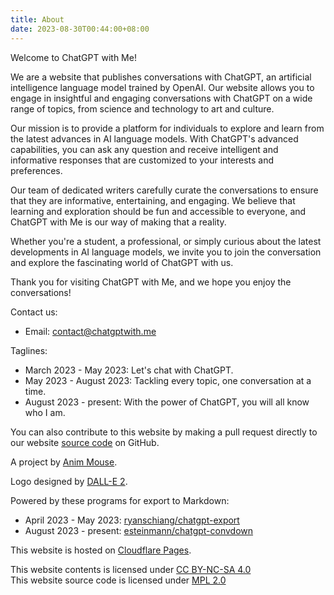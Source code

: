 ```yaml
---
title: About
date: 2023-08-30T00:44:00+08:00
---
```

Welcome to ChatGPT with Me!

We are a website that publishes conversations with ChatGPT, an artificial intelligence language model trained by OpenAI. Our website allows you to engage in insightful and engaging conversations with ChatGPT on a wide range of topics, from science and technology to art and culture.

Our mission is to provide a platform for individuals to explore and learn from the latest advances in AI language models. With ChatGPT's advanced capabilities, you can ask any question and receive intelligent and informative responses that are customized to your interests and preferences.

Our team of dedicated writers carefully curate the conversations to ensure that they are informative, entertaining, and engaging. We believe that learning and exploration should be fun and accessible to everyone, and ChatGPT with Me is our way of making that a reality.

Whether you're a student, a professional, or simply curious about the latest developments in AI language models, we invite you to join the conversation and explore the fascinating world of ChatGPT with us.

Thank you for visiting ChatGPT with Me, and we hope you enjoy the conversations!

Contact us:
* Email: [contact@chatgptwith.me](mailto:contact@chatgptwith.me)

Taglines:
* March 2023 - May 2023: Let's chat with ChatGPT.
* May 2023 - August 2023: Tackling every topic, one conversation at a time.
* August 2023 - present: With the power of ChatGPT, you will all know who I am.

You can also contribute to this website by making a pull request directly to our website [source code](https://github.com/AnimMouse/ChatGPT-with-Me-Website) on GitHub.

A project by [Anim Mouse](https://www.animmouse.com).

Logo designed by [DALL-E 2](https://labs.openai.com/s/VmYZsPvKIMxJsFeAN3G4uEGT).

Powered by these programs for export to Markdown:
* April 2023 - May 2023: [ryanschiang/chatgpt-export](https://github.com/ryanschiang/chatgpt-export)
* August 2023 - present: [esteinmann/chatgpt-convdown](https://github.com/esteinmann/chatgpt-convdown)

This website is hosted on [Cloudflare Pages](https://pages.cloudflare.com).

This website contents is licensed under [CC BY-NC-SA 4.0](https://creativecommons.org/licenses/by-nc-sa/4.0/)\
This website source code is licensed under [MPL 2.0](https://www.mozilla.org/en-US/MPL/2.0/)